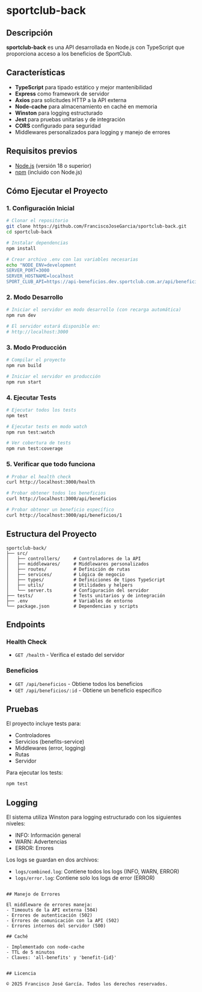 # sportclub-back

## Descripción

**sportclub-back** es una API desarrollada en Node.js con TypeScript que proporciona acceso a los beneficios de SportClub.

## Características

- **TypeScript** para tipado estático y mejor mantenibilidad
- **Express** como framework de servidor
- **Axios** para solicitudes HTTP a la API externa
- **Node-cache** para almacenamiento en caché en memoria
- **Winston** para logging estructurado
- **Jest** para pruebas unitarias y de integración
- **CORS** configurado para seguridad
- Middlewares personalizados para logging y manejo de errores

## Requisitos previos

- [Node.js](https://nodejs.org/) (versión 18 o superior)
- [npm](https://www.npmjs.com/) (incluido con Node.js)

## Cómo Ejecutar el Proyecto

### 1. Configuración Inicial
```bash
# Clonar el repositorio
git clone https://github.com/FranciscoJoseGarcia/sportclub-back.git
cd sportclub-back

# Instalar dependencias
npm install

# Crear archivo .env con las variables necesarias
echo "NODE_ENV=development
SERVER_PORT=3000
SERVER_HOSTNAME=localhost
SPORT_CLUB_API=https://api-beneficios.dev.sportclub.com.ar/api/beneficios" > .env
```

### 2. Modo Desarrollo
```bash
# Iniciar el servidor en modo desarrollo (con recarga automática)
npm run dev

# El servidor estará disponible en:
# http://localhost:3000
```

### 3. Modo Producción
```bash
# Compilar el proyecto
npm run build

# Iniciar el servidor en producción
npm run start
```

### 4. Ejecutar Tests
```bash
# Ejecutar todos los tests
npm test

# Ejecutar tests en modo watch 
npm run test:watch

# Ver cobertura de tests
npm run test:coverage
```

### 5. Verificar que todo funciona
```bash
# Probar el health check
curl http://localhost:3000/health

# Probar obtener todos los beneficios
curl http://localhost:3000/api/beneficios

# Probar obtener un beneficio específico
curl http://localhost:3000/api/beneficios/1
```

## Estructura del Proyecto

```
sportclub-back/
├── src/
│   ├── controllers/     # Controladores de la API
│   ├── middlewares/     # Middlewares personalizados
│   ├── routes/          # Definición de rutas
│   ├── services/        # Lógica de negocio
│   ├── types/           # Definiciones de tipos TypeScript
│   ├── utils/           # Utilidades y helpers
│   └── server.ts        # Configuración del servidor
├── tests/               # Tests unitarios y de integración
├── .env                 # Variables de entorno
└── package.json         # Dependencias y scripts
```

## Endpoints

### Health Check
- `GET /health` - Verifica el estado del servidor

### Beneficios
- `GET /api/beneficios` - Obtiene todos los beneficios
- `GET /api/beneficios/:id` - Obtiene un beneficio específico

## Pruebas

El proyecto incluye tests para:
- Controladores
- Servicios (benefits-service)
- Middlewares (error, logging)
- Rutas
- Servidor

Para ejecutar los tests:
```bash
npm test
```

## Logging

El sistema utiliza Winston para logging estructurado con los siguientes niveles:
- INFO: Información general
- WARN: Advertencias
- ERROR: Errores

Los logs se guardan en dos archivos:
- `logs/combined.log`: Contiene todos los logs (INFO, WARN, ERROR)
- `logs/error.log`: Contiene solo los logs de error (ERROR)
```

## Manejo de Errores

El middleware de errores maneja:
- Timeouts de la API externa (504)
- Errores de autenticación (502)
- Errores de comunicación con la API (502)
- Errores internos del servidor (500)

## Caché

- Implementado con node-cache
- TTL de 5 minutos
- Claves: 'all-benefits' y 'benefit-{id}'


## Licencia

© 2025 Francisco José García. Todos los derechos reservados.